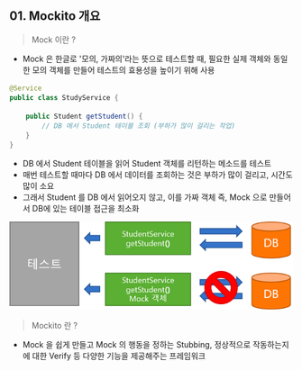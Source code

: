 ## 01. Mockito 개요

> Mock 이란 ?

- Mock 은 한글로 '모의, 가짜의'라는 뜻으로 테스트할 때, 필요한 실제 객체와 동일한 모의 객체를 만들어 테스트의 효용성을 높이기 위해 사용

````java
@Service
public class StudyService {

    public Student getStudent() {
        // DB 에서 Student 테이블 조회 (부하가 많이 걸리는 작업)
    }
}
````

- DB 에서 Student 테이블을 읽어 Student 객체를 리턴하는 메소드를 테스트
- 매번 테스트할 때마다 DB 에서 데이터를 조회하는 것은 부하가 많이 걸리고, 시간도 많이 소요
- 그래서 Student 를 DB 에서 읽어오지 않고, 이를 가짜 객체 즉, Mock 으로 만들어서 DB에 있는 테이블 접근을 최소화

![img1.png](image/img1.png)

> Mockito 란 ?

- Mock 을 쉽게 만들고 Mock 의 행동을 정하는 Stubbing, 정상적으로 작동하는지에 대한 Verify 등 다양한 기능을 제공해주는 프레임워크
